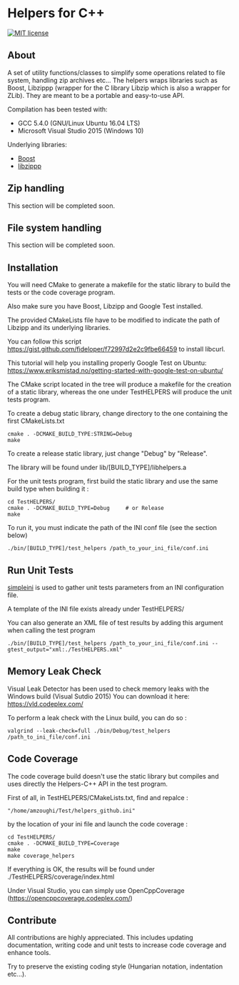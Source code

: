 ﻿# Helpers for C++
[![MIT license](https://img.shields.io/badge/license-MIT-blue.svg)](http://opensource.org/licenses/MIT)


## About
A set of utility functions/classes to simplify some operations related to file system, handling zip archives etc...
The helpers wraps libraries such as Boost, Libzippp (wrapper for the C library Libzip which is also a wrapper for
ZLib). They are meant to be a portable and easy-to-use API.

Compilation has been tested with:
- GCC 5.4.0 (GNU/Linux Ubuntu 16.04 LTS)
- Microsoft Visual Studio 2015 (Windows 10)

Underlying libraries:
- [Boost](http://www.boost.org/)
- [libzippp](https://github.com/ctabin/libzippp)

## Zip handling

This section will be completed soon.

## File system handling

This section will be completed soon.


## Installation
You will need CMake to generate a makefile for the static library to build the tests or the code coverage 
program.

Also make sure you have Boost, Libzipp and Google Test installed.

The provided CMakeLists file have to be modified to indicate the path of Libzipp and its underlying
libraries.

You can follow this script https://gist.github.com/fideloper/f72997d2e2c9fbe66459 to install libcurl.

This tutorial will help you installing properly Google Test on Ubuntu: https://www.eriksmistad.no/getting-started-with-google-test-on-ubuntu/

The CMake script located in the tree will produce a makefile for the creation of a static library,
whereas the one under TestHELPERS will produce the unit tests program.

To create a debug static library, change directory to the one containing the first CMakeLists.txt

```Shell
cmake . -DCMAKE_BUILD_TYPE:STRING=Debug
make
```

To create a release static library, just change "Debug" by "Release".

The library will be found under lib/[BUILD_TYPE]/libhelpers.a

For the unit tests program, first build the static library and use the same build type when
building it :

```Shell
cd TestHELPERS/
cmake . -DCMAKE_BUILD_TYPE=Debug     # or Release
make
```

To run it, you must indicate the path of the INI conf file (see the section below)
```Shell
./bin/[BUILD_TYPE]/test_helpers /path_to_your_ini_file/conf.ini
```

## Run Unit Tests

[simpleini](https://github.com/brofield/simpleini) is used to gather unit tests parameters from
an INI configuration file.

A template of the INI file exists already under TestHELPERS/

You can also generate an XML file of test results by adding this argument when calling the test program

```Shell
./bin/[BUILD_TYPE]/test_helpers /path_to_your_ini_file/conf.ini --gtest_output="xml:./TestHELPERS.xml"
```

## Memory Leak Check

Visual Leak Detector has been used to check memory leaks with the Windows build (Visual Sutdio 2015)
You can download it here: https://vld.codeplex.com/

To perform a leak check with the Linux build, you can do so :

```Shell
valgrind --leak-check=full ./bin/Debug/test_helpers /path_to_ini_file/conf.ini
```

## Code Coverage

The code coverage build doesn't use the static library but compiles and uses directly the 
Helpers-C++ API in the test program.

First of all, in TestHELPERS/CMakeLists.txt, find and repalce :
```
"/home/amzoughi/Test/helpers_github.ini"
```
by the location of your ini file and launch the code coverage :

```Shell
cd TestHELPERS/
cmake . -DCMAKE_BUILD_TYPE=Coverage
make
make coverage_helpers
```

If everything is OK, the results will be found under ./TestHELPERS/coverage/index.html

Under Visual Studio, you can simply use OpenCppCoverage (https://opencppcoverage.codeplex.com/)

## Contribute
All contributions are highly appreciated. This includes updating documentation, writing code and unit tests
to increase code coverage and enhance tools.

Try to preserve the existing coding style (Hungarian notation, indentation etc...).
